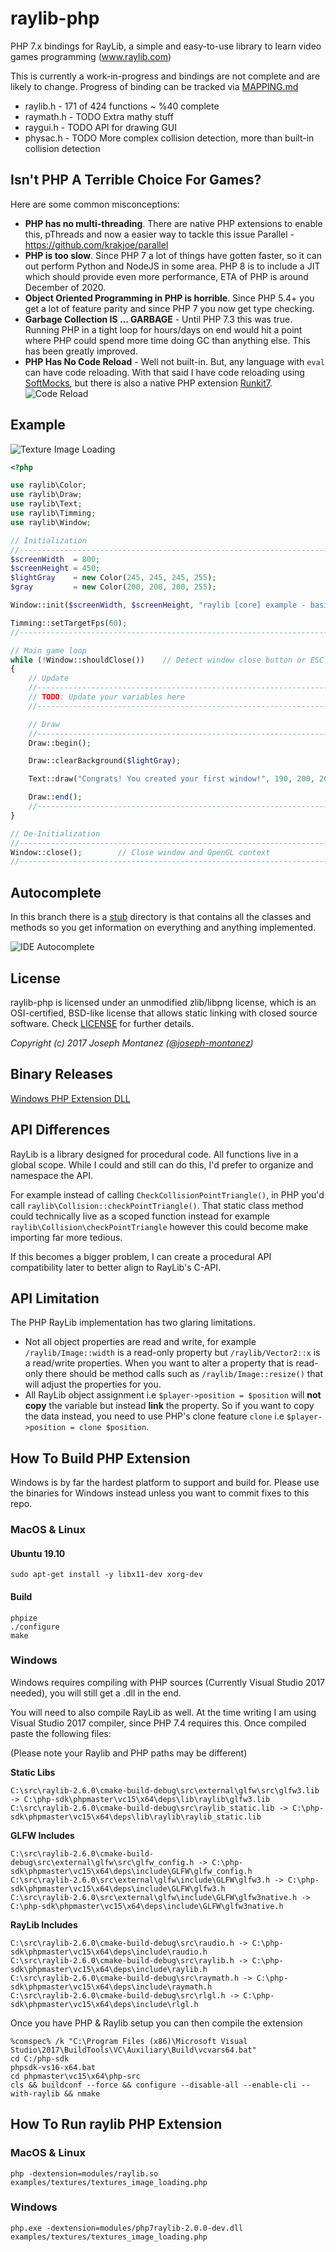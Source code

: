 # raylib-php

PHP 7.x bindings for RayLib, a simple and easy-to-use library to learn video games programming (www.raylib.com)

This is currently a work-in-progress and bindings are not complete and are likely to change. Progress of binding can be tracked via
[MAPPING.md](MAPPING.md)

 - raylib.h - 171 of 424 functions ~ %40 complete
 - raymath.h - TODO Extra mathy stuff
 - raygui.h - TODO API for drawing GUI
 - physac.h - TODO More complex collision detection, more than built-in collision detection

## Isn't PHP A Terrible Choice For Games?

Here are some common misconceptions:

 - **PHP has no multi-threading**. There are native PHP extensions to enable this, pThreads and now a easier way to tackle this issue Parallel - https://github.com/krakjoe/parallel
 - **PHP is too slow**. Since PHP 7 a lot of things have gotten faster, so it can out perform Python and NodeJS in some area. PHP 8 is to include a JIT which should provide even more performance, ETA of PHP is around December of 2020.
 - **Object Oriented Programming in PHP is horrible**. Since PHP 5.4+ you get a lot of feature parity and since PHP 7 you now get type checking.
 - **Garbage Collection IS ... GARBAGE** - Until PHP 7.3 this was true. Running PHP in a tight loop for hours/days on end would hit a point where PHP could spend more time doing GC than anything else. This has been greatly improved.
 - **PHP Has No Code Reload** - Well not built-in. But, any language with `eval` can have code reloading. With that said I have code reloading using [SoftMocks](https://github.com/badoo/soft-mocks), but there is also a native PHP extension [Runkit7](https://github.com/runkit7/runkit7).
 ![Code Reload](img/hot-reload.gif)

## Example

![Texture Image Loading](img/textures-image-loading.png)

```php
<?php

use raylib\Color;
use raylib\Draw;
use raylib\Text;
use raylib\Timming;
use raylib\Window;

// Initialization
//--------------------------------------------------------------------------------------
$screenWidth  = 800;
$screenHeight = 450;
$lightGray    = new Color(245, 245, 245, 255);
$gray         = new Color(200, 200, 200, 255);

Window::init($screenWidth, $screenHeight, "raylib [core] example - basic window");

Timming::setTargetFps(60);
//--------------------------------------------------------------------------------------

// Main game loop
while (!Window::shouldClose())    // Detect window close button or ESC key
{
    // Update
    //----------------------------------------------------------------------------------
    // TODO: Update your variables here
    //----------------------------------------------------------------------------------

    // Draw
    //----------------------------------------------------------------------------------
    Draw::begin();

    Draw::clearBackground($lightGray);

    Text::draw("Congrats! You created your first window!", 190, 200, 20, $gray);

    Draw::end();
    //----------------------------------------------------------------------------------
}

// De-Initialization
//--------------------------------------------------------------------------------------
Window::close();        // Close window and OpenGL context
//--------------------------------------------------------------------------------------
```

## Autocomplete

In this branch there is a [stub](./stub) directory is that contains all the classes and methods so you get information on everything and anything implemented.

![IDE Autocomplete](img/autocomplete.png)

## License

raylib-php is licensed under an unmodified zlib/libpng license, which is an OSI-certified, 
BSD-like license that allows static linking with closed source software. Check [LICENSE](LICENSE) for further details.
	
*Copyright (c) 2017 Joseph Montanez ([@joseph-montanez](https://twitter.com/shabb_jm))*

## Binary Releases

[Windows PHP Extension DLL](https://github.com/joseph-montanez/raylib-php/releases)

## API Differences

RayLib is a library designed for procedural code. All functions live in a global scope. While I could and still can do this, I'd prefer to organize and namespace the API.

For example instead of calling `CheckCollisionPointTriangle()`, in PHP you'd call `raylib\Collision::checkPointTriangle()`. That static class method could technically live as a scoped function instead for example `raylib\Collision\checkPointTriangle` however this could become make importing far more tedious. 

If this becomes a bigger problem, I can create a procedural API compatibility later to better align to RayLib's C-API.

## API Limitation

The PHP RayLib implementation has two glaring limitations.

 - Not all object properties are read and write, for example `/raylib/Image::width` is a read-only property but `/raylib/Vector2::x` is a read/write properties. When you want to alter a property that is read-only there should be method calls such as `/raylib/Image::resize()` that will adjust the properties for you.
 - All RayLib object assignment i.e `$player->position = $position` will **not copy** the variable but instead **link** the property. So if you want to copy the data instead, you need to use PHP's clone feature `clone` i.e `$player->position = clone $position`.

## How To Build PHP Extension

Windows is by far the hardest platform to support and build for. Please use the binaries for Windows instead unless you want to commit fixes to this repo.

### MacOS & Linux

#### Ubuntu 19.10

    sudo apt-get install -y libx11-dev xorg-dev

#### Build

    phpize
    ./configure
    make

### Windows

Windows requires compiling with PHP sources (Currently Visual Studio 2017 needed), you will still get a .dll in the end.

You will need to also compile RayLib as well. At the time writing I am using Visual Studio 2017 compiler, since PHP 7.4 requires this. Once compiled paste the following files:

(Please note your Raylib and PHP paths may be different)

**Static Libs**

    C:\src\raylib-2.6.0\cmake-build-debug\src\external\glfw\src\glfw3.lib -> C:\php-sdk\phpmaster\vc15\x64\deps\lib\raylib\glfw3.lib
    C:\src\raylib-2.6.0\cmake-build-debug\src\raylib_static.lib -> C:\php-sdk\phpmaster\vc15\x64\deps\lib\raylib\raylib_static.lib

**GLFW Includes**

    C:\src\raylib-2.6.0\cmake-build-debug\src\external\glfw\src\glfw_config.h -> C:\php-sdk\phpmaster\vc15\x64\deps\include\GLFW\glfw_config.h
    C:\src\raylib-2.6.0\src\external\glfw\include\GLFW\glfw3.h -> C:\php-sdk\phpmaster\vc15\x64\deps\include\GLFW\glfw3.h
    C:\src\raylib-2.6.0\src\external\glfw\include\GLFW\glfw3native.h -> C:\php-sdk\phpmaster\vc15\x64\deps\include\GLFW\glfw3native.h

**RayLib Includes**

    C:\src\raylib-2.6.0\cmake-build-debug\src\raudio.h -> C:\php-sdk\phpmaster\vc15\x64\deps\include\raudio.h
    C:\src\raylib-2.6.0\cmake-build-debug\src\raylib.h -> C:\php-sdk\phpmaster\vc15\x64\deps\include\raylib.h
    C:\src\raylib-2.6.0\cmake-build-debug\src\raymath.h -> C:\php-sdk\phpmaster\vc15\x64\deps\include\raymath.h
    C:\src\raylib-2.6.0\cmake-build-debug\src\rlgl.h -> C:\php-sdk\phpmaster\vc15\x64\deps\include\rlgl.h

Once you have PHP & Raylib setup you can then compile the extension

    %comspec% /k "C:\Program Files (x86)\Microsoft Visual Studio\2017\BuildTools\VC\Auxiliary\Build\vcvars64.bat"
    cd C:/php-sdk
    phpsdk-vs16-x64.bat
    cd phpmaster\vc15\x64\php-src
    cls && buildconf --force && configure --disable-all --enable-cli --with-raylib && nmake

## How To Run raylib PHP Extension

### MacOS & Linux

    php -dextension=modules/raylib.so examples/textures/textures_image_loading.php

### Windows

    php.exe -dextension=modules/php7raylib-2.0.0-dev.dll examples/textures/textures_image_loading.php